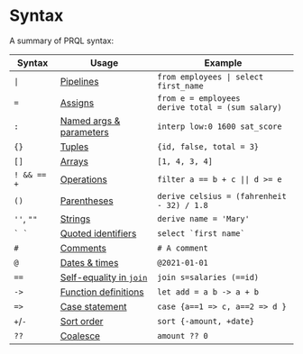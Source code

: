 # Syntax

A summary of PRQL syntax:

<!-- markdownlint-disable MD033 — the `|` characters need to be escaped, and surrounded with tags rather than backticks   -->

<!-- I can't seem to get "Quoted identifies" to work without a space between the backticks. VS Code will preview ` `` ` correctly, but not mdbook -->

<!-- TODO: assigns links to select, aliases to join, potentially we should have explicit sections for them?  -->

| Syntax          | Usage                                                                          | Example                                                 |
| --------------- | ------------------------------------------------------------------------------ | ------------------------------------------------------- |
| <code>\|</code> | [Pipelines](./function-calls.md)                                               | <code>from employees \| select first_name</code>        |
| `=`             | [Assigns](./tuples.md)                                                         | `from e = employees` <br> `derive total = (sum salary)` |
| `:`             | [Named args & parameters](../declarations/functions.md)                        | `interp low:0 1600 sat_score`                           |
| `{}`            | [Tuples](./tuples.md)                                                          | `{id, false, total = 3}`                                |
| `[]`            | [Arrays](./arrays.md)                                                          | `[1, 4, 3, 4]`                                          |
| `! && == +`     | [Operations](./operations.md)                                                  | <code>filter a == b + c \|\| d >= e</code>              |
| `()`            | [Parentheses](./operations.md#parentheses)                                     | `derive celsius = (fahrenheit - 32) / 1.8`              |
| `''`, `""`      | [Strings](./strings.md)                                                        | `derive name = 'Mary'`                                  |
| `` ` ` ``       | [Quoted identifiers](./keywords.md#quoting)                                    | `` select `first name`  ``                              |
| `#`             | [Comments](./comments.md)                                                      | `# A comment`                                           |
| `@`             | [Dates & times](./literals.md#date-and-time)                                   | `@2021-01-01`                                           |
| `==`            | [Self-equality in `join`](../stdlib/transforms/join.md#self-equality-operator) | `join s=salaries (==id)`                                |
| `->`            | [Function definitions](../declarations/functions.md)                           | `let add = a b -> a + b`                                |
| `=>`            | [Case statement](./case.md)                                                    | `case {a==1 => c, a==2 => d }`                          |
| `+`/`-`         | [Sort order](../stdlib/transforms/sort.md)                                     | `sort {-amount, +date}`                                 |
| `??`            | [Coalesce](./operations.md#coalesce)                                           | `amount ?? 0`                                           |

<!-- TODO: Arrays -->

<!--
| `<type>`        | Annotations                                           |  `@2021-01-01<datetime>`                                |
-->

<!-- markdownlint-enable MD033 -->
